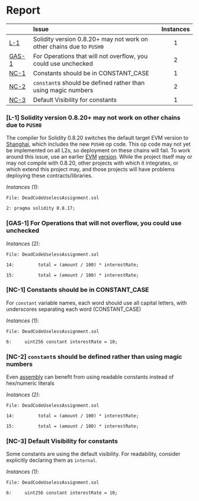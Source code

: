 # Report

| |Issue|Instances|
|-|:-|:-:|
| [L-1](#L-1) | Solidity version 0.8.20+ may not work on other chains due to `PUSH0` | 1 |
| [GAS-1](#GAS-1) | For Operations that will not overflow, you could use unchecked | 2 |
| [NC-1](#NC-1) | Constants should be in CONSTANT_CASE | 1 |
| [NC-2](#NC-2) | `constant`s should be defined rather than using magic numbers | 2 |
| [NC-3](#NC-3) | Default Visibility for constants | 1 |



### <a name="L-1"></a>[L-1] Solidity version 0.8.20+ may not work on other chains due to `PUSH0`
The compiler for Solidity 0.8.20 switches the default target EVM version to [Shanghai](https://blog.soliditylang.org/2023/05/10/solidity-0.8.20-release-announcement/#important-note), which includes the new `PUSH0` op code. This op code may not yet be implemented on all L2s, so deployment on these chains will fail. To work around this issue, use an earlier [EVM](https://docs.soliditylang.org/en/v0.8.20/using-the-compiler.html?ref=zaryabs.com#setting-the-evm-version-to-target) [version](https://book.getfoundry.sh/reference/config/solidity-compiler#evm_version). While the project itself may or may not compile with 0.8.20, other projects with which it integrates, or which extend this project may, and those projects will have problems deploying these contracts/libraries.

*Instances (1)*:
```solidity
File: DeadCodeUselessAssignment.sol

2: pragma solidity 0.8.17;

```

### <a name="GAS-1"></a>[GAS-1] For Operations that will not overflow, you could use unchecked

*Instances (2)*:
```solidity
File: DeadCodeUselessAssignment.sol

14:         total = (amount / 100) * interestRate;

15:         total = (amount / 100) * interestRate;

```

### <a name="NC-1"></a>[NC-1] Constants should be in CONSTANT_CASE
For `constant` variable names, each word should use all capital letters, with underscores separating each word (CONSTANT_CASE)

*Instances (1)*:
```solidity
File: DeadCodeUselessAssignment.sol

6:     uint256 constant interestRate = 10;

```

### <a name="NC-2"></a>[NC-2] `constant`s should be defined rather than using magic numbers
Even [assembly](https://github.com/code-423n4/2022-05-opensea-seaport/blob/9d7ce4d08bf3c3010304a0476a785c70c0e90ae7/contracts/lib/TokenTransferrer.sol#L35-L39) can benefit from using readable constants instead of hex/numeric literals

*Instances (2)*:
```solidity
File: DeadCodeUselessAssignment.sol

14:         total = (amount / 100) * interestRate;

15:         total = (amount / 100) * interestRate;

```

### <a name="NC-3"></a>[NC-3] Default Visibility for constants
Some constants are using the default visibility. For readability, consider explicitly declaring them as `internal`.

*Instances (1)*:
```solidity
File: DeadCodeUselessAssignment.sol

6:     uint256 constant interestRate = 10;

```

